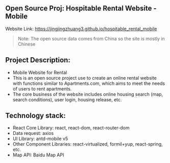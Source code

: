## Open Source Proj: Hospitable Rental Website - Mobile
Website Link: https://jingjingzhuang3.github.io/hospitable_rental_mobile
> Note: The open source data comes from China so the site is mostly in Chinese
## Project Description:
- Mobile Website for Rental
- This is an open source project use to create an online rental website with functions similar to Apartments.com, which aims to meet the needs of users to rent apartments.
- The core business of the website includes online housing search (map, search conditions), user login, housing release, etc.

## Technology stack:
- React Core Library: react, react-dom, react-router-dom
- Data request: axios
- UI Library: antd-mobile v5
- Other Component Libraries: react-virtualized, formil+yup, react-spring, etc.
- Map API: Baidu Map API
